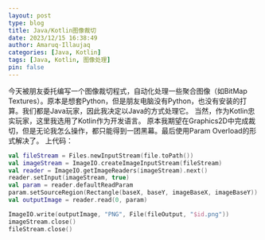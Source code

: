 ```yaml
---
layout: post
type: blog
title: Java/Kotlin图像裁切
date: 2023/12/15 16:38:49
author: Amaruq·Illaujaq
categories: [Java, Kotlin]
tags: [Java, Kotlin, 图像处理]
pin: false
---
```


今天被朋友委托编写一个图像裁切程式，自动化处理一些聚合图像（如BitMap Textures）。原本是想套Python，但是朋友电脑没有Python，也没有安装的打算。我们都是Java玩家，因此我决定以Java的方式处理它。
当然，作为Kotlin忠实玩家，这里我选用了Kotlin作为开发语言。
原本我期望在Graphics2D中完成裁切，但是无论我怎么操作，都只能得到一团黑幕。最后使用Param Overload的形式解决了。
上代码：  
```kotlin
val fileStream = Files.newInputStream(file.toPath())
val imageStream = ImageIO.createImageInputStream(fileStream)
val reader = ImageIO.getImageReaders(imageStream).next()
reader.setInput(imageStream, true)
val param = reader.defaultReadParam
param.setSourceRegion(Rectangle(baseX, baseY, imageBaseX, imageBaseY))
val outputImage = reader.read(0, param)

ImageIO.write(outputImage, "PNG", File(fileOutput, "$id.png"))
imageStream.close()
fileStream.close()
```
